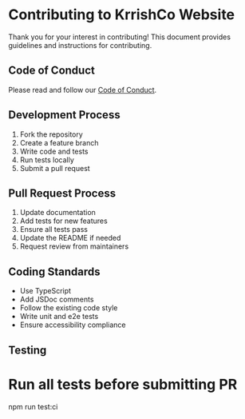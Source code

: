 # Contributing to KrrishCo Website

Thank you for your interest in contributing! This document provides guidelines and instructions for contributing.

## Code of Conduct

Please read and follow our [Code of Conduct](CODE_OF_CONDUCT.md).

## Development Process

1. Fork the repository
2. Create a feature branch
3. Write code and tests
4. Run tests locally
5. Submit a pull request

## Pull Request Process

1. Update documentation
2. Add tests for new features
3. Ensure all tests pass
4. Update the README if needed
5. Request review from maintainers

## Coding Standards

- Use TypeScript
- Add JSDoc comments
- Follow the existing code style
- Write unit and e2e tests
- Ensure accessibility compliance

## Testing

# Run all tests before submitting PR
npm run test:ci 